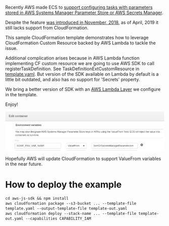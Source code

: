 Recently AWS made ECS to [support configuring tasks with parameters stored in AWS Systems Manager Parameter Store or AWS Secrets Manager](https://docs.aws.amazon.com/AmazonECS/latest/developerguide/specifying-sensitive-data.html).

Despite the feature [was introduced in November, 2018](https://aws.amazon.com/about-aws/whats-new/2018/11/aws-launches-secrets-support-for-amazon-elastic-container-servic/),
as of April, 2019 it still lacks support from CloudFormation.

This sample CloudFormation template demonstrates how to leverage CloudFormation Custom Resource backed by AWS Lambda to tackle the issue.

Additional complication arises because in AWS Lambda function implementing CF custom resource
we are going to use AWS SDK to call registerTaskDefinition.
See TaskDefinitionExtCustomResource in [template.yaml](template.yaml). But version of the SDK available on Lambda by default is a little bit outdated, and also has no support for 'Secrets' property.

We bring a better version of SDK with an [AWS Lambda Layer](https://docs.aws.amazon.com/lambda/latest/dg/configuration-layers.html) we configure in the template.

Enjoy!

![A ValueFrom variable in AWS ECS Console](img/1.png)

Hopefully AWS will update CloudFormation to support ValueFrom variables in the near future.

# How to deploy the example
```
cd aws-js-sdk && npm install
aws cloudformation package --s3-bucket ... --template-file template.yaml --output-template-file template-out.yaml
aws cloudformation deploy --stack-name ... --template-file template-out.yaml --capabilities CAPABILITY_IAM
```
